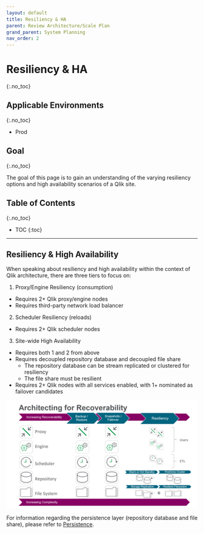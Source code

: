 ```yaml
---
layout: default
title: Resiliency & HA
parent: Review Architecture/Scale Plan
grand_parent: System Planning
nav_order: 2
---
```


# Resiliency & HA
{:.no_toc}

## Applicable Environments
{:.no_toc}
- Prod

## Goal
{:.no_toc}

The goal of this page is to gain an understanding of the varying resiliency options and high availability scenarios of a Qlik site.

## Table of Contents
{:.no_toc}

* TOC
{:toc}

-------------------------

## Resiliency & High Availability

When speaking about resiliency and high availability within the context of Qlik architecture, there are three tiers to focus on:

1. Proxy/Engine Resiliency (consumption)
  - Requires 2+ Qlik proxy/engine nodes
  - Requires third-party network load balancer
  
2. Scheduler Resiliency (reloads)
  - Requires 2+ Qlik scheduler nodes
  
3. Site-wide High Availability
  - Requires both 1 and 2 from above
  - Requires decoupled repository database and decoupled file share
    - The repository database can be stream replicated or clustered for resiliency
    - The file share must be resilient
  - Requires 2+ Qlik nodes with all services enabled, with 1+ nominated as failover candidates
  
[![architecture-6.png](images/architecture-6.png)](https://raw.githubusercontent.com/qs-admin-guide/qs-admin-guide/master/docs/system_planning/images/architecture-6.png)

For information regarding the persistence layer (repository database and file share), please refer to [Persistence](https://help.qlik.com/en-US/sense-admin/Subsystems/DeployAdministerQSE/Content/Sense_DeployAdminister/QSEoW/Deploy_QSEoW/Persistence.htm).
